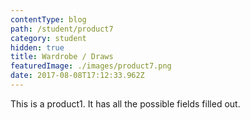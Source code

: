 ```yaml
---
contentType: blog
path: /student/product7
category: student
hidden: true
title: Wardrobe / Draws
featuredImage: ./images/product7.png
date: 2017-08-08T17:12:33.962Z
---
```


This is a product1. It has all the possible fields filled out.
